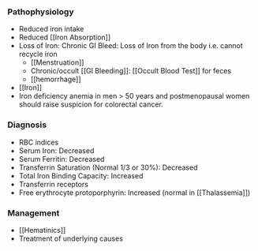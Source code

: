 ### Pathophysiology
- Reduced iron intake
- Reduced [[Iron Absorption]] 
- Loss of Iron: Chronic GI Bleed: Loss of Iron from the body i.e. cannot recycle iron
	- [[Menstruation]] 
	- Chronic/occult [[GI Bleeding]]: [[Occult Blood Test]] for feces 
	- [[hemorrhage]]  
- [[Iron]]
- Iron deficiency anemia in men > 50 years and postmenopausal women should raise suspicion for colorectal cancer.

### Diagnosis
- RBC indices 
- Serum Iron: Decreased
- Serum Ferritin: Decreased
- Transferrin Saturation (Normal 1/3 or 30%): Decreased
- Total Iron Binding Capacity: Increased
- Transferrin receptors
- Free erythrocyte protoporphyrin: Increased (normal in [[Thalassemia]])

### Management 
- [[Hematinics]] 
- Treatment of underlying causes 


